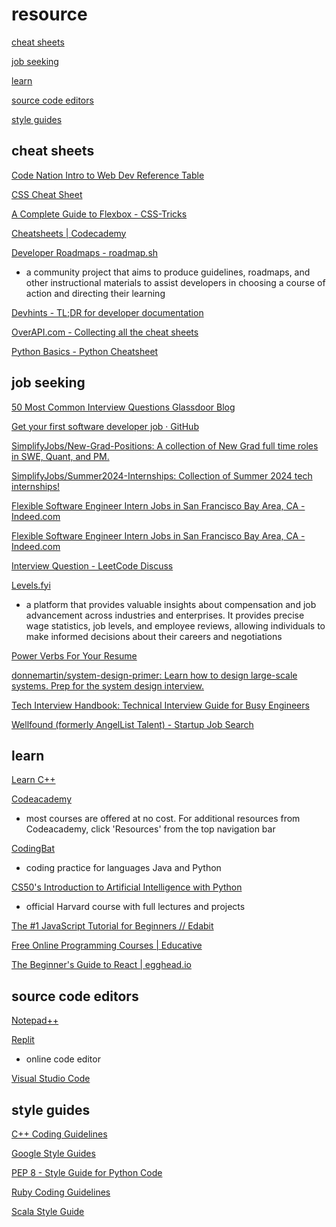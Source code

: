 # resource

[cheat sheets](https://github.com/kennytrbl/resource#cheat-sheets)

[job seeking](https://github.com/kennytrbl/resource#job-seeking)

[learn](https://github.com/kennytrbl/resource#learn)

[source code editors](https://github.com/kennytrbl/resource#source-code-editors)

[style guides](https://github.com/kennytrbl/resource#style-guides)

## cheat sheets
[Code Nation Intro to Web Dev Reference Table](https://docs.google.com/document/d/17leZ9FuNE2PPSTsxGXhfgInT0DgNByN6NyeeUbaSaVg)

[CSS Cheat Sheet](https://courses.cs.washington.edu/courses/cse154/15sp/cheat-sheets/css-cheat-sheet.pdf)

[A Complete Guide to Flexbox - CSS-Tricks](https://css-tricks.com/snippets/css/a-guide-to-flexbox/)

[Cheatsheets | Codecademy](https://www.codecademy.com/resources/cheatsheets/all)

[Developer Roadmaps - roadmap.sh](https://roadmap.sh/)
- a community project that aims to produce guidelines, roadmaps, and other instructional materials to assist developers in choosing a course of action and directing their learning

[Devhints - TL;DR for developer documentation](https://devhints.io/)

[OverAPI.com - Collecting all the cheat sheets](https://overapi.com/)

[Python Basics - Python Cheatsheet](https://www.pythoncheatsheet.org/cheatsheet/basics)

## job seeking
[50 Most Common Interview Questions  Glassdoor Blog](https://www.glassdoor.com/blog/common-interview-questions/)

[Get your first software developer job · GitHub](https://github.com/readme/guides/first-job-in-tech)

[SimplifyJobs/New-Grad-Positions: A collection of New Grad full time roles in SWE, Quant, and PM.](https://github.com/SimplifyJobs/New-Grad-Positions)

[SimplifyJobs/Summer2024-Internships: Collection of Summer 2024 tech internships!](https://github.com/SimplifyJobs/Summer2024-Internships)

[Flexible Software Engineer Intern Jobs in San Francisco Bay Area, CA - Indeed.com](https://www.indeed.com/jobs?q=software%20engineer%20intern&l=San%20Francisco%20Bay%20Area%2C%20CA)

[Flexible Software Engineer Intern Jobs in San Francisco Bay Area, CA - Indeed.com](https://www.indeed.com/jobs?q=software%20engineer&l=San%20Francisco%20Bay%20Area%2C%20CA)

[Interview Question - LeetCode Discuss](https://leetcode.com/discuss/interview-question?currentPage=1&orderBy=hot&query)

[Levels.fyi](https://www.levels.fyi/)
- a platform that provides valuable insights about compensation and job advancement across industries and enterprises. It provides precise wage statistics, job levels, and employee reviews, allowing individuals to make informed decisions about their careers and negotiations

[Power Verbs For Your Resume](https://careerservices.uni.edu/sites/default/files/docs/resume_verbs.pdf)

[donnemartin/system-design-primer: Learn how to design large-scale systems. Prep for the system design interview.](https://github.com/donnemartin/system-design-primer)

[Tech Interview Handbook: Technical Interview Guide for Busy Engineers](https://www.techinterviewhandbook.org/)

[Wellfound (formerly AngelList Talent) - Startup Job Search](https://wellfound.com/)

## learn
[Learn C++](https://www.learncpp.com/)

[Codeacademy](https://www.codecademy.com/catalog)
- most courses are offered at no cost. For additional resources from Codeacademy, click 'Resources' from the top navigation bar

[CodingBat](https://codingbat.com/java)
- coding practice for languages Java and Python

[CS50's Introduction to Artificial Intelligence with Python](https://cs50.harvard.edu/ai)
- official Harvard course with full lectures and projects

[The #1 JavaScript Tutorial for Beginners // Edabit](https://edabit.com/tutorial/javascript)

[Free Online Programming Courses | Educative](https://www.educative.io/explore/free)

[The Beginner's Guide to React | egghead.io](https://egghead.io/courses/the-beginner-s-guide-to-react)

## source code editors
[Notepad++](https://notepad-plus-plus.org/)

[Replit](https://replit.com/)
- online code editor

[Visual Studio Code](https://code.visualstudio.com/)

## style guides
[C++ Coding Guidelines](https://clearwater.readthedocs.io/en/stable/Clearwater_CPP_Coding_Guidelines.html)

[Google Style Guides](https://google.github.io/styleguide/)

[PEP 8 - Style Guide for Python Code](https://peps.python.org/pep-0008/)

[Ruby Coding Guidelines](https://clearwater.readthedocs.io/en/stable/Clearwater_Ruby_Coding_Guidelines.html)

[Scala Style Guide](https://docs.scala-lang.org/style/)
